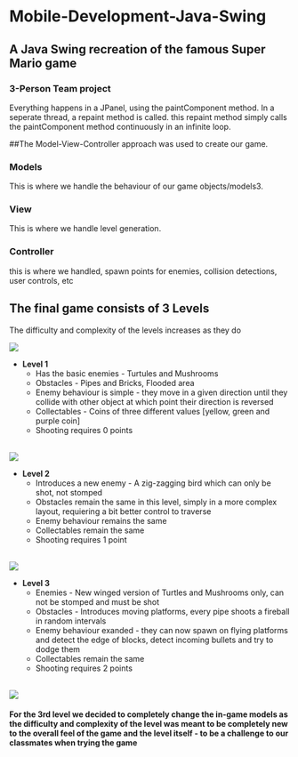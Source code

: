 # Mobile-Development-Java-Swing
## A Java Swing recreation of the famous Super Mario game
### 3-Person Team project

Everything happens in a JPanel, using the paintComponent method. 
In a seperate thread, a repaint method is called. this repaint method simply calls the paintComponent method continuously in an infinite loop.

##The Model-View-Controller approach was used to create our game. 
### Models
This is where we handle the behaviour of our game objects/models3.

### View
This is where we handle level generation.

### Controller
this is where we handled, spawn points for enemies, collision detections, user controls, etc



## The final game consists of 3 Levels
The difficulty and complexity of the levels increases as they do

<img src="https://imgur.com/KAWUO5C.png">
<br>

* **Level 1**
  * Has the basic enemies - Turtules and Mushrooms
  * Obstacles - Pipes and Bricks, Flooded area
  * Enemy behaviour is simple - they move in a given direction until they collide with other object at which point their direction is reversed
  * Collectables - Coins of three different values [yellow, green and purple coin]
  * Shooting requires 0 points
<br>
<img src="https://imgur.com/eOQ8AxE.png">
<br>
  
* **Level 2**
  * Introduces a new enemy - A zig-zagging bird which can only be shot, not stomped
  * Obstacles remain the same in this level, simply in a more complex layout, requiering a bit better control to traverse
  * Enemy behaviour remains the same
  * Collectables remain the same
  * Shooting requires 1 point
<br>
<img src="https://imgur.com/oZpKChz.png"> 
<br>

* **Level 3**
  * Enemies - New winged version of Turtles and Mushrooms only, can not be stomped and must be shot
  * Obstacles - Introduces moving platforms, every pipe shoots a fireball in random intervals
  * Enemy behaviour exanded - they can now spawn on flying platforms and detect the edge of blocks, detect incoming bullets and try to dodge them
  * Collectables remain the same
  * Shooting requires 2 points
<br>
<img src="https://imgur.com/evba9II.png">

#### For the 3rd level we decided to completely change the in-game models as the difficulty and complexity of the level was meant to be completely new to the overall feel of the game and the level itself - to be a challenge to our classmates when trying the game
